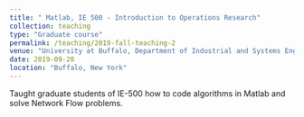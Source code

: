 ```yaml
---
title: " Matlab, IE 500 - Introduction to Operations Research"
collection: teaching
type: "Graduate course"
permalink: /teaching/2019-fall-teaching-2
venue: "University at Buffalo, Department of Industrial and Systems Engineering"
date: 2019-09-20
location: "Buffalo, New York"
---
```


Taught graduate students of IE-500 how to code algorithms in Matlab and solve Network Flow problems.




